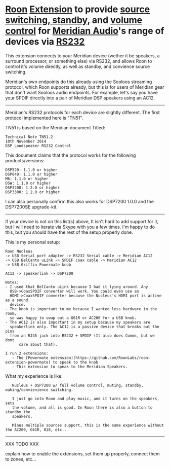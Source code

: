 # [Roon](https://roonlabs.com) [Extension](node-roon-api) to provide [source switching, standby](https://github.com/RoonLabs/node-roon-api-source-control), and [volume control](https://github.com/RoonLabs/node-roon-api-volume-control) for [Meridian Audio](http://meridian-audio.com/)'s range of devices via [RS232](https://github.com/RoonLabs/node-meridian-rs232)

This extension connects to your Meridian device (wether it be speakers, a surround processor, or something else) via RS232, and allows Roon to control it's volume directly, as well as standby, and convience source switching.

Meridian's own endpoints do this already using the Sooloos streaming protocol, which Roon supports already, but this is for users of Meridian gear that don't want Sooloos audio endpoints.
For example, let's say you have your SPDIF directly into a pair of Meridian DSP speakers using an AC12.

---------------------

Meridian's RS232 protocols for each device are slightly different.  The first protocol implemented here is "TN51".

TN51 is based on the Meridian document Titled:

	Technical Note TN51.2
	10th November 2014
	DSP Loudspeaker RS232 Control

This document claims that the protocol works for the following products/versions:

	DSP520: 1.1.0 or higher
	DSP640: 1.1.0 or higher
	M6: 1.1.0 or higher
	DSW: 1.1.0 or higher
	DSP3200: 1.2.0 or higher
	DSP3300: 1.2.0 or higher

I can also personally confirm this also works for DSP7200 1.0.0 and the DSP7200SE upgrade-kit.

---------------------

If your device is not on this list(s) above, It isn't hard to add support for
it, but I will need to iterate via Skype with you a few times. I'm happy to do
this, but you should have the rest of the setup properly done.

This is my personal setup:

    Roon Nucleus
	-> USB Serial port adapter -> RS232 Serial cable -> Meridian AC12
	-> USB BelCanto uLink -> SPDIF coax cable -> Meridian AC12
	-> USB Griffin Powermate knob

    AC12 -> speakerlink -> DSP7200

    Notes:
	- I used that BelCanto uLink because I had it lying around. Any
	  USB->CoaxSPDIF converter will work. You could even use an
	  HDMI->CoaxSPDIF converter because the Nucleus's HDMI port is active as a sound
	  device.
	- The knob is important to me because I wanted less hardware in the room,
	  so was happy to swap out a G61R or AC200 for a USB knob.
	- The AC12 is also important in my setup because my speakers are
	  speakerlink only. The AC12 is a passive device that breaks out the pins
	  from an RJ45 jack into RS232 + SPDIF (It also does Comms, but we dont
          care about that).

    I run 2 extensions:
       - The [Powermate extension](https://github.com/RoonLabs/roon-extension-powermate) to speak to the knob
       - This extension to speak to the Meridian Speakers.

What my experience is like:

       Nucleus + DSP7200 w/ full volume control, muting, standby, waking/convienience switching.

       I just go into Roon and play music, and it turns on the speakers, sets
       the volume, and all is good. In Roon there is also a button to standby the
       speakers.

       Minus multiple sources support, this is the same experience without the AC200, G61R, 818, etc..

----------------

XXX TODO XXX

explain how to enable the extensions, set them up properly, connect them to zones, etc...

